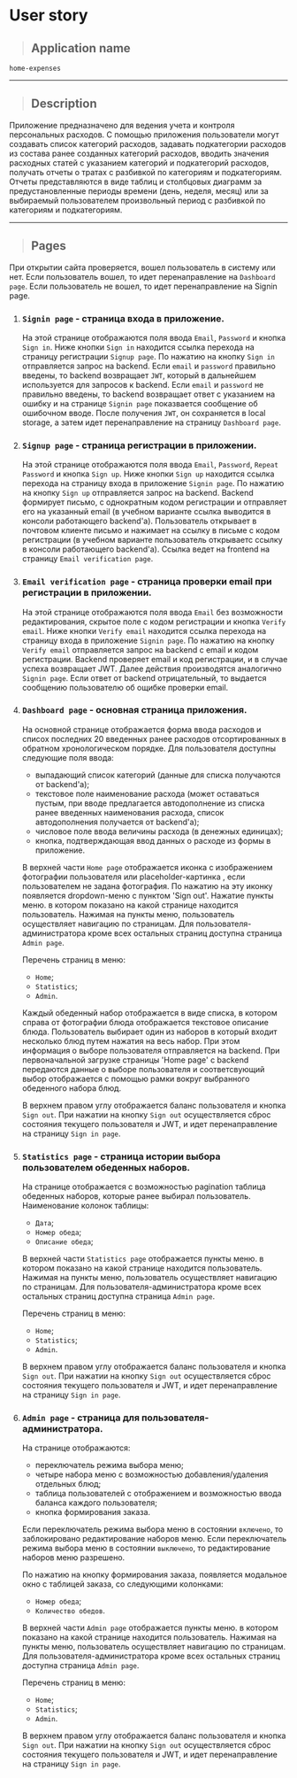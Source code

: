 # User story

> ## Application name

`home-expenses`

---

> ## Description

Приложение предназначено для ведения учета и контроля персональных расходов.
С помощью приложения пользователи могут создавать список категорий расходов, задавать подкатегории расходов из состава ранее созданных категорий расходов, вводить значения расходных статей с указанием категорий и подкатегорий расходов, получать отчеты о тратах с разбивкой по категориям и подкатегориям. Отчеты представляются в виде таблиц и столбцовых диаграмм за предустановленные периоды времени (день, неделя, месяц) или за выбираемый пользователем произвольный период с разбивкой по категориям и подкатегориям.

---

> ## Pages

При открытии сайта проверяется, вошел пользователь в систему или нет. Если пользователь вошел, то идет перенаправление на `Dashboard page`. Если пользователь не вошел, то идет перенаправление на Signin page.

1.  ### `Signin page` - страница входа в приложение.

    На этой странице отображаются поля ввода `Email`, `Password` и кнопка `Sign in`.
    Ниже кнопки `Sign in` находится ссылка перехода на страницу регистрации `Signup page`.
    По нажатию на кнопку `Sign in` отправляется запрос на backend. Если `email` и `password` правильно введены, то backend возвращает `JWT`, который в дальнейшем используется для запросов к backend. Если `email` и `password` не правильно введены, то backend возвращает ответ с указанием на ошибку и на странице `Signin page` показвается сообщение об ошибочном вводе. После получения `JWT`, он сохраняется в local storage, а затем идет перенаправление на страницу `Dashboard page`.

2.  ### `Signup page` - страница регистрации в приложении.

    На этой странице отображаются поля ввода `Email`, `Password`, `Repeat Password` и кнопка `Sign up`.
    Ниже кнопки `Sign up` находится ссылка перехода на страницу входа в приложение `Signin page`.
    По нажатию на кнопку `Sign up` отправляется запрос на backend. Backend формирует письмо, с однократным кодом регистрации и отправляет его на указанный email (в учебном варианте ссылка выводится в консоли работающего backend'а). Пользователь открывает в почтовом клиенте письмо и нажимает на ссылку в письме с кодом регистрации (в учебном варианте пользователь открываетс ссылку в консоли работающего backend'а). Ссылка ведет на frontend на страницу `Email verification page`.

3.  ### `Email verification page` - страница проверки email при регистрации в приложении.

    На этой странице отображаются поля ввода `Email` без возможности редактирования, скрытое поле с кодом регистрации и кнопка `Verify email`.
    Ниже кнопки `Verify email` находится ссылка перехода на страницу входа в приложение `Signin page`.
    По нажатию на кнопку `Verify email` отправляется запрос на backend с email и кодом регистрации. Backend проверяет email и код регистрации, и в случае успеха возвращает JWT. Далее действия производятся аналогично `Signin page`. Если ответ от backend отрицательный, то выдается сообщению пользователю об ощибке проверки email.

4.  ### `Dashboard page` - основная страница приложения.

    На основной странице отображается форма ввода расходов и списох последних 20 введенных ранее расходов отсортированных в обратном хронологическом порядке. Для пользователя доступны следующие поля ввода:

    - выпадающий список категорий (данные для списка получаются от backend'а);
    - текстовое поле наименование расхода (может оставаться пустым, при вводе предлагается автодополнение из списка ранее введенных наименования расхода, список автодополнения получается от backend'а);
    - числовое поле ввода величины расхода (в денежных единицах);
    - кнопка, подтверждающая ввод данных о расходе из формы в приложение.

    В верхней части `Home page` отображается иконка с изображением фотографии пользователя или placeholder-картинка , если пользователем не задана фотография. По нажатию на эту иконку появляется dropdown-меню с пунктом 'Sign out'. Нажатие
    пункты меню. в котором показано на какой странице находится пользователь. Нажимая на пункты меню, пользователь осуществляет навигацию по страницам. Для пользователя-администратора кроме всех остальных страниц доступна страница `Admin page`.

    Перечень страниц в меню:

    - `Home`;
    - `Statistics`;
    - `Admin`.

    Каждый обеденный набор отображается в виде списка, в котором справа от фотографии блюда отображается текстовое описание блюда. Пользователь выбирает один из наборов в который входит несколько блюд путем нажатия на весь набор. При этом информация о выборе пользователя отправляется на backend. При первоначальной загрузке страницы 'Home page' с backend передаются данные о выборе пользователя и соответсвующий выбор отображается с помощью рамки вокруг выбранного обеденного набора блюд.

    В верхнем правом углу отображается баланс пользователя и кнопка `Sign out`. При нажатии на кнопку `Sign out` осуществляется сброс состояния текущего пользователя и JWT, и идет перенаправление на страницу `Sign in page`.

5.  ### `Statistics page` - страница истории выбора пользователем обеденных наборов.

    На странице отображается с возможностью pagination таблица обеденных наборов, которые ранее выбирал пользователь.
    Наименование колонок таблицы:

    - `Дата`;
    - `Номер обеда`;
    - `Описание обеда`;

    В верхней части `Statistics page` отображается пункты меню. в котором показано на какой странице находится пользователь. Нажимая на пункты меню, пользователь осуществляет навигацию по страницам. Для пользователя-администратора кроме всех остальных страниц доступна страница `Admin page`.

    Перечень страниц в меню:

    - `Home`;
    - `Statistics`;
    - `Admin`.

    В верхнем правом углу отображается баланс пользователя и кнопка `Sign out`. При нажатии на кнопку `Sign out` осуществляется сброс состояния текущего пользователя и JWT, и идет перенаправление на страницу `Sign in page`.

6.  ### `Admin page` - страница для пользователя-администратора.

    На странице отображаются:

    - переключатель режима выбора меню;
    - четыре набора меню с возможностью добавления/удаления отдельных блюд;
    - таблица пользователей с отображением и возможностью ввода баланса каждого пользователя;
    - кнопка формирования заказа.

    Если переключатель режима выбора меню в состоянии `включено`, то заблокировано редактирование наборов меню. Если переключатель режима выбора меню в состоянии `выключено`, то редактирование наборов меню разрешено.

    По нажатию на кнопку формирования заказа, появляется модальное окно с таблицей заказа, со следующими колонками:

    - `Номер обеда`;
    - `Количество обедов`.

    В верхней части `Admin page` отображается пункты меню. в котором показано на какой странице находится пользователь. Нажимая на пункты меню, пользователь осуществляет навигацию по страницам. Для пользователя-администратора кроме всех остальных страниц доступна страница `Admin page`.

    Перечень страниц в меню:

    - `Home`;
    - `Statistics`;
    - `Admin`.

    В верхнем правом углу отображается баланс пользователя и кнопка `Sign out`. При нажатии на кнопку `Sign out` осуществляется сброс состояния текущего пользователя и JWT, и идет перенаправление на страницу `Sign in page`.

